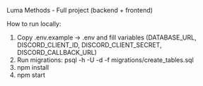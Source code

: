 Luma Methods - Full project (backend + frontend)

How to run locally:
1. Copy .env.example -> .env and fill variables (DATABASE_URL, DISCORD_CLIENT_ID, DISCORD_CLIENT_SECRET, DISCORD_CALLBACK_URL)
2. Run migrations: psql -h <host> -U <user> -d <db> -f migrations/create_tables.sql
3. npm install
4. npm start
